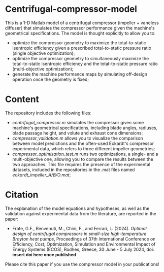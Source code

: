 # Centrifugal-compressor-model
This is a 1-D Matlab model of a centrifugal compressor (impeller + vaneless diffuser) that simulates the compressor performance given the machine's geometrical specifications.
The model is thought explicitly to allow you to:
- optimize the compressor geometry to maximize the total-to-static isentropic efficiency given a prescribed total-to-static pressure ratio (single objective optimization);
- optimize the compressor geometry to simultaneously maximize the total-to-static isentropic efficiency and the total-to-static pressure ratio (multi-objective optimization);
- generate the machine performance maps by simulating off-design operation once the geometry is fixed;

# Content
The repository includes the following files:
- _centrifugal_compressor.m_ simulates the compressor given some machine's geometrical specifications, including blade angles, radiuses, blade passage height, and volute and exhaust cone dimensions;
- _compressor_validation.m_ allows you to visualize the comparison between model predictions and the often-used Eckardt's compressor experimental data, which refers to three different impeller geometries;
- _compressor_optimisation_test.m_ runs two optimizations, a single- and a multi-objective one, allowing you to compare the results between the two approaches. This file requires the presence of the experimental datasets, included in the repositories in the .mat files named _eckardt_impeller_A/B/O.mat_;

# Citation
The explanation of the model equations and hypotheses, as well as the validation against experimental data from the literature, are reported in the paper:

- Frate, G.F., Benvenuti, M., Chini, F., and Ferrari, L. (2024). _Optimal design of centrifugal compressors in small-size high-temperature Brayton heat pumps_, Proceedings of 37th International Conference on
Efficiency, Cost, Optimization, Simulation and Environmental Impact of Energy Systems (ECOS), Rodhes, Greece, 30 June - 5 July 2024, doi: **insert doi here once published**

Please cite this paper if you use the compressor model in your publications!




